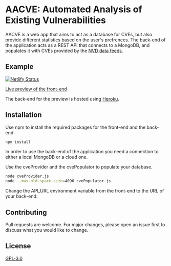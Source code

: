 # AACVE: Automated Analysis of Existing Vulnerabilities

AACVE is a web app that aims to act as a database for CVEs, but also provide different statistics based on the user's prefrences. The back-end of the application acts as a REST API that connects to a MongoDB, and populates it with CVEs provided by the [NVD data feeds](https://nvd.nist.gov/vuln/data-feeds).

## Example
[![Netlify Status](https://api.netlify.com/api/v1/badges/335d32a5-0a83-4f00-a12e-4e2df9a1bd4b/deploy-status)](https://app.netlify.com/sites/aacve/deploys)

[Live preview of the front-end](https://aacve.netlify.app/)

The back-end for the preview is hosted using [Heroku](https://www.heroku.com/).

## Installation

Use npm to install the required packages for the front-end and the back-end.

```bash
npm install
```

In order to use the back-end of the application you need a connection to either a local MongoDB or a cloud one.

Use the cveProvider and the cvePopulator to populate your database.

```bash
node cveProvider.js
node --max-old-space-size=4096 cvePopulator.js
```
Change the API_URL environment variable from the front-end to the URL of your back-end.

## Contributing
Pull requests are welcome. For major changes, please open an issue first to discuss what you would like to change.

## License
[GPL-3.0](https://choosealicense.com/licenses/gpl-3.0/)
